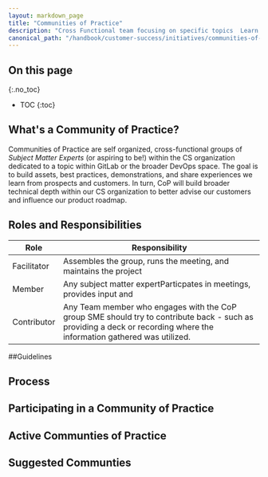 ```yaml
---
layout: markdown_page
title: "Communities of Practice"
description: "Cross Functional team focusing on specific topics  Learn more!"
canonical_path: "/handbook/customer-success/initiatives/communities-of-practice/"
---
```


## On this page
{:.no_toc}

- TOC
{:toc}

## What's a Community of Practice?

Communities of Practice are self organized, cross-functional groups of _Subject Matter Experts_ (or aspiring to be!) within the CS organization dedicated to a topic within GitLab or the broader DevOps space. The goal is to build assets, best practices, demonstrations, and share experiences we learn from prospects and customers. In turn, CoP will build broader technical depth within our CS organization to better advise our customers and influence our product roadmap.


## Roles and Responsibilities

| Role                  | Responsibility                                                                                                                                                            |
|-----------------------|---------------------------------------------------------------------------------------------------------------------------------------------------------------------------|
| Facilitator           | Assembles the group, runs the meeting, and maintains the project                                                                                                          |
| Member                | Any subject matter expertParticpates in meetings, provides input and                                                                                                      |
| Contributor           | Any Team member who engages with the CoP group SME should try to contribute back - such as providing a deck or recording where the information gathered was utilized.     |

##Guidelines

## Process

## Participating in a Community of Practice

## Active Communties of Practice

## Suggested Communties
